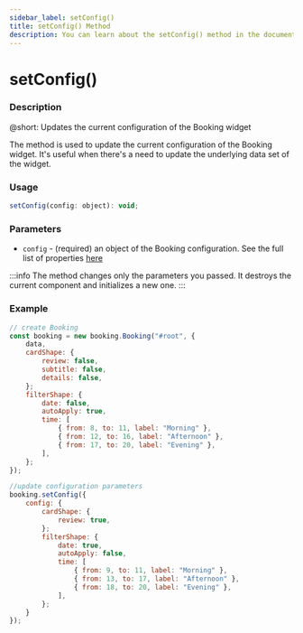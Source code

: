 ```yaml
---
sidebar_label: setConfig()
title: setConfig() Method
description: You can learn about the setConfig() method in the documentation of the DHTMLX JavaScript Booking library. Browse developer guides and API reference, try out code examples and live demos, and download a free 30-day evaluation version of DHTMLX Booking.
---
```


# setConfig()

### Description

@short: Updates the current configuration of the Booking widget

The method is used to update the current configuration of the Booking widget. It's useful when there's a need to update the underlying data set of the widget.

### Usage

~~~jsx
setConfig(config: object): void;
~~~

### Parameters

- `config` - (required) an object of the Booking configuration. See the full list of properties [here](/api/overview/booking-properties-overview)

:::info
The method changes only the parameters you passed. It destroys the current component and initializes a new one.
:::

### Example

~~~jsx {}
// create Booking
const booking = new booking.Booking("#root", {
	data,
    cardShape: {
	    review: false,
	    subtitle: false,
	    details: false,
    };
    filterShape: {
        date: false,
        autoApply: true,
        time: [
            { from: 8, to: 11, label: "Morning" },
            { from: 12, to: 16, label: "Afternoon" },
            { from: 17, to: 20, label: "Evening" },
        ],
    }; 
});

//update configuration parameters
booking.setConfig({
    config: {
        cardShape: {
	        review: true,
	    };
        filterShape: {
            date: true,
            autoApply: false,
            time: [
                { from: 9, to: 11, label: "Morning" },
                { from: 13, to: 17, label: "Afternoon" },
                { from: 18, to: 20, label: "Evening" },
            ],
        }; 
    }
});
~~~

